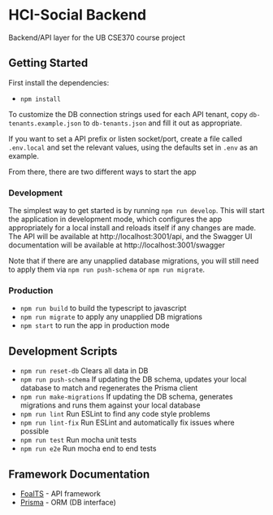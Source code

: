 # HCI-Social Backend
Backend/API layer for the UB CSE370 course project

## Getting Started
First install the dependencies:
- `npm install`

To customize the DB connection strings used for each API tenant, copy `db-tenants.example.json`
to `db-tenants.json` and fill it out as appropriate.

If you want to set a API prefix or listen socket/port, create a file called
`.env.local` and set the relevant values, using the defaults set in `.env` as an example.

From there, there are two different ways to start the app

### Development
The simplest way to get started is by running `npm run develop`. This will start the application
in development mode, which configures the app appropriately for a local install and reloads itself
if any changes are made. The API will be available at http://localhost:3001/api, and the Swagger UI
documentation will be available at http://localhost:3001/swagger

Note that if there are any unapplied database migrations, you will still need to apply them via
`npm run push-schema` or `npm run migrate`.

### Production 
- `npm run build` to build the typescript to javascript
- `npm run migrate` to apply any unapplied DB migrations
- `npm start` to run the app in production mode

## Development Scripts
- `npm run reset-db` Clears all data in DB
- `npm run push-schema` If updating the DB schema, updates your local database to match and regenerates the Prisma client
- `npm run make-migrations` If updating the DB schema, generates migrations and runs them against your local database
- `npm run lint` Run ESLint to find any code style problems
- `npm run lint-fix` Run ESLint and automatically fix issues where possible
- `npm run test` Run mocha unit tests
- `npm run e2e` Run mocha end to end tests

## Framework Documentation
- [FoalTS](https://foalts.org/docs/) - API framework
- [Prisma](https://prisma.io/) - ORM (DB interface)
